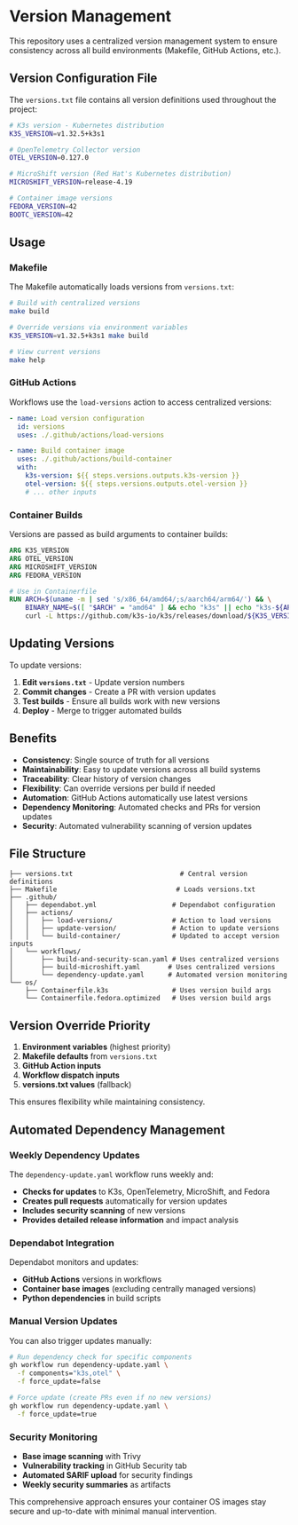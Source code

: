 # Version Management

This repository uses a centralized version management system to ensure consistency across all build environments (Makefile, GitHub Actions, etc.).

## Version Configuration File

The `versions.txt` file contains all version definitions used throughout the project:

```bash
# K3s version - Kubernetes distribution
K3S_VERSION=v1.32.5+k3s1

# OpenTelemetry Collector version
OTEL_VERSION=0.127.0

# MicroShift version (Red Hat's Kubernetes distribution)
MICROSHIFT_VERSION=release-4.19

# Container image versions
FEDORA_VERSION=42
BOOTC_VERSION=42
```

## Usage

### Makefile

The Makefile automatically loads versions from `versions.txt`:

```bash
# Build with centralized versions
make build

# Override versions via environment variables
K3S_VERSION=v1.32.5+k3s1 make build

# View current versions
make help
```

### GitHub Actions

Workflows use the `load-versions` action to access centralized versions:

```yaml
- name: Load version configuration
  id: versions
  uses: ./.github/actions/load-versions

- name: Build container image
  uses: ./.github/actions/build-container
  with:
    k3s-version: ${{ steps.versions.outputs.k3s-version }}
    otel-version: ${{ steps.versions.outputs.otel-version }}
    # ... other inputs
```

### Container Builds

Versions are passed as build arguments to container builds:

```dockerfile
ARG K3S_VERSION
ARG OTEL_VERSION
ARG MICROSHIFT_VERSION
ARG FEDORA_VERSION

# Use in Containerfile
RUN ARCH=$(uname -m | sed 's/x86_64/amd64/;s/aarch64/arm64/') && \
    BINARY_NAME=$([ "$ARCH" = "amd64" ] && echo "k3s" || echo "k3s-${ARCH}") && \
    curl -L https://github.com/k3s-io/k3s/releases/download/${K3S_VERSION}/${BINARY_NAME} > /usr/local/bin/k3s
```

## Updating Versions

To update versions:

1. **Edit `versions.txt`** - Update version numbers
2. **Commit changes** - Create a PR with version updates
3. **Test builds** - Ensure all builds work with new versions
4. **Deploy** - Merge to trigger automated builds

## Benefits

- **Consistency**: Single source of truth for all versions
- **Maintainability**: Easy to update versions across all build systems
- **Traceability**: Clear history of version changes
- **Flexibility**: Can override versions per build if needed
- **Automation**: GitHub Actions automatically use latest versions
- **Dependency Monitoring**: Automated checks and PRs for version updates
- **Security**: Automated vulnerability scanning of version updates

## File Structure

```
├── versions.txt                           # Central version definitions
├── Makefile                              # Loads versions.txt
├── .github/
│   ├── dependabot.yml                   # Dependabot configuration
│   ├── actions/
│   │   ├── load-versions/               # Action to load versions
│   │   ├── update-version/              # Action to update versions
│   │   └── build-container/             # Updated to accept version inputs
│   └── workflows/
│       ├── build-and-security-scan.yaml # Uses centralized versions
│       ├── build-microshift.yaml       # Uses centralized versions
│       └── dependency-update.yaml      # Automated version monitoring
└── os/
    ├── Containerfile.k3s                # Uses version build args
    └── Containerfile.fedora.optimized   # Uses version build args
```

## Version Override Priority

1. **Environment variables** (highest priority)
2. **Makefile defaults** from `versions.txt`
3. **GitHub Action inputs**
4. **Workflow dispatch inputs**
5. **versions.txt values** (fallback)

This ensures flexibility while maintaining consistency.

## Automated Dependency Management

### Weekly Dependency Updates

The `dependency-update.yaml` workflow runs weekly and:

- **Checks for updates** to K3s, OpenTelemetry, MicroShift, and Fedora
- **Creates pull requests** automatically for version updates
- **Includes security scanning** of new versions
- **Provides detailed release information** and impact analysis

### Dependabot Integration

Dependabot monitors and updates:

- **GitHub Actions** versions in workflows
- **Container base images** (excluding centrally managed versions)
- **Python dependencies** in build scripts

### Manual Version Updates

You can also trigger updates manually:

```bash
# Run dependency check for specific components
gh workflow run dependency-update.yaml \
  -f components="k3s,otel" \
  -f force_update=false

# Force update (create PRs even if no new versions)
gh workflow run dependency-update.yaml \
  -f force_update=true
```

### Security Monitoring

- **Base image scanning** with Trivy
- **Vulnerability tracking** in GitHub Security tab
- **Automated SARIF upload** for security findings
- **Weekly security summaries** as artifacts

This comprehensive approach ensures your container OS images stay secure and up-to-date with minimal manual intervention.
